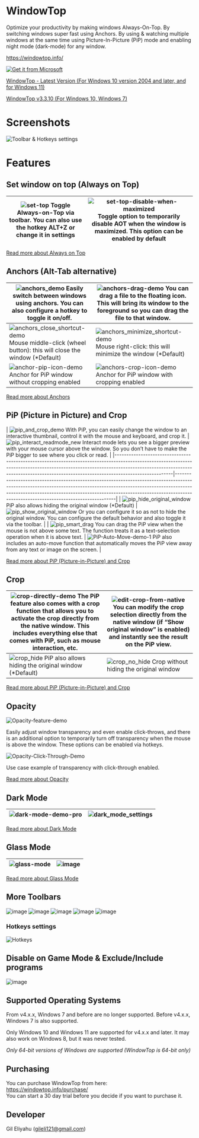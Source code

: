 # WindowTop

Optimize your productivity by making windows Always-On-Top. By switching windows super fast using Anchors. By using & watching multiple windows at the same time using Picture-In-Picture (PiP) mode and enabling night mode (dark-mode) for any window.

https://windowtop.info/

[![Get it from Microsoft](https://user-images.githubusercontent.com/17680514/127212538-33dcdab6-c3e2-4a13-97c6-d8cfa648b9dd.png)](https://apps.microsoft.com/store/detail/windowtop/9PG6GHB4CT57?hl=en-us&gl=us)

[WindowTop - Latest Version (For Windows 10 version 2004 and later, and for Windows 11)](https://github.com/gileli121/WindowTop/releases/latest) 

[WindowTop v3.3.10 (For Windows 10, Windows 7)](https://github.com/gileli121/WindowTop/releases/v3.3.10) 


# Screenshots

![Toolbar & Hotkeys settings](https://github.com/WindowTop/WindowTop-App/assets/17680514/24af6d58-6c38-4154-9f66-410b659f8979)

# Features

## Set window on top (Always on Top)

| ![set-top](https://github.com/WindowTop/WindowTop-App/assets/17680514/43ed6dec-0f72-4b94-bddd-c0f8c16b7e4b)  Toggle Always-on-Top via toolbar. You can also use the hotkey ALT+Z or change it in settings | ![set-top-disable-when-maximized](https://github.com/WindowTop/WindowTop-App/assets/17680514/7ab50cb8-1352-45ea-a963-232d0b0e98b8)  Toggle option to temporarily disable AOT when the window is maximized. This option can be enabled by default   |
|-----------------------------------------------------------------------------------------------------------------------------------------------------------------------------------------------------------|----------------------------------------------------------------------------------------------------------------------------------------------------------------------------------------------------------------------------------------------------|

[Read more about Always on Top](https://windowtop.info/features/always-on-top/)


## Anchors (Alt-Tab alternative)

| ![anchors_demo](https://user-images.githubusercontent.com/17680514/148513474-4ddbeee7-3a34-4c6d-96cb-e2aae0934688.gif)  Easily switch between windows using anchors. You can also configure a hotkey to toggle it on/off. | ![anchors-drag-demo](https://github.com/WindowTop/WindowTop-App/assets/17680514/c5c77f40-ab7b-43ed-bdc1-5bd8946904f0)  You can drag a file to the floating icon. This will bring its window to the foreground so you can drag the file to that window.  |
|---------------------------------------------------------------------------------------------------------------------------------------------------------------------------------------------------------------------------|---------------------------------------------------------------------------------------------------------------------------------------------------------------------------------------------------------------------------------------------------------|
| ![anchors_close_shortcut-demo](https://github.com/WindowTop/WindowTop-App/assets/17680514/0c7ce0e0-d174-44b7-859a-2f0daa28abb0)  Mouse middle-click (wheel button): this will close the window (*Default)                 | ![anchors_minimize_shortcut-demo](https://github.com/WindowTop/WindowTop-App/assets/17680514/a5b07b6c-f4b3-4dbc-8c7f-d6c85f9b4f00)  Mouse right-click: this will minimize the window (*Default)                                                         |
| ![anchor-pip-icon-demo](https://github.com/WindowTop/WindowTop-App/assets/17680514/aaf6b31c-c833-474d-bcaa-3b8eddcc64e6)  Anchor for PiP window without cropping enabled                                                  | ![anchors-crop-icon-demo](https://github.com/WindowTop/WindowTop-App/assets/17680514/7b4e7dfd-5a2e-4002-a483-7917588d278a)  Anchor for PiP window with cropping enabled                                                                                 |

[Read more about Anchors](https://windowtop.info/features/anchors/)


## PiP (Picture in Picture) and Crop
| ![pip_and_crop_demo
](https://github.com/WindowTop/WindowTop-App/assets/17680514/053c8569-6349-4991-8a96-7a2fa097db10)  With PiP, you can easily change the window to an interactive thumbnail, control it with the mouse and keyboard, and crop it.              | ![pip_interact_readmode_new](https://github.com/WindowTop/WindowTop-App/assets/17680514/11e51d72-2383-407f-a5b9-a4d8ebb2d66e)  Interact mode lets you see a bigger preview with your mouse cursor above the window. So you don’t have to make the PiP bigger to see where you click or read.  |
|------------------------------------------------------------------------------------------------------------------------------------------------------------------------------------------------------------------------------------------------------------------|-----------------------------------------------------------------------------------------------------------------------------------------------------------------------------------------------------------------------------------------------------------------------------------------------|
| ![pip_hide_original_window](https://github.com/WindowTop/WindowTop-App/assets/17680514/cd707c24-a9d2-4806-86da-d2ef97d55c40)  PiP also allows hiding the original window (*Default)                                                                              | ![pip_show_original_window](https://github.com/WindowTop/WindowTop-App/assets/17680514/51d9284e-8922-4eca-937c-ac1e6f8fde56)  Or you can configure it so as not to hide the original window. You can configure the default behavior and also toggle it via the toolbar.                       |
| ![pip_smart_drag](https://github.com/WindowTop/WindowTop-App/assets/17680514/d44444c0-d59e-487e-8dc9-932bf1566b0b)  You can drag the PiP view when the mouse is not above some text. The function treats it as a text-selection operation when it is above text. | ![PiP-Auto-Move-demo-1](https://github.com/WindowTop/WindowTop-App/assets/17680514/f188e80a-2158-4651-9db0-7f16b6cf1368)  PiP also includes an auto-move function that automatically moves the PiP view away from any text or image on the screen.                                            |

[Read more about PiP (Picture-in-Picture) and Crop](https://windowtop.info/features/pip-picture-in-picture-crop)

## Crop
| ![crop-directly-demo](https://github.com/WindowTop/WindowTop-App/assets/17680514/dbb3b8e1-aa66-4f72-b6fe-b361eb6d815e)  The PiP feature also comes with a crop function that allows you to activate the crop directly from the native window. This includes everything else that comes with PiP, such as mouse interaction, etc. | ![edit-crop-from-native](https://github.com/WindowTop/WindowTop-App/assets/17680514/6c8856c1-088b-44c7-9f5b-97b1472648a8)  You can modify the crop selection directly from the native window (if “Show original window” is enabled) and instantly see the result on the PiP view.  |
|---|---|
| ![crop_hide](https://github.com/WindowTop/WindowTop-App/assets/17680514/d0805980-2c45-4d71-9eb9-59eb6a3f2e73)  PiP also allows hiding the original window (*Default) | ![crop_no_hide](https://github.com/WindowTop/WindowTop-App/assets/17680514/148374ce-209e-40eb-a1f8-fccca6e5a940)  Crop without hiding the original window |

[Read more about PiP (Picture-in-Picture) and Crop](https://windowtop.info/features/pip-picture-in-picture-crop)

## Opacity

![Opacity-feature-demo](https://github.com/WindowTop/WindowTop-App/assets/17680514/78eb33db-c896-4209-a49e-af7145ae9753)

Easily adjust window transparency and even enable click-throws, and there is an additional option to temporarily turn off transparency when the mouse is above the window. These options can be enabled via hotkeys.

![Opacity-Click-Through-Demo](https://github.com/WindowTop/WindowTop-App/assets/17680514/02c6e38f-8369-4e23-ab35-d6d133a440d2)

Use case example of transparency with click-through enabled.

[Read more about Opacity](https://windowtop.info/features/opacity)


## Dark Mode
| ![dark-mode-demo-pro](https://user-images.githubusercontent.com/17680514/199317062-e3eb3eaf-e7b6-4c14-8774-4f5259d77569.gif) | ![dark_mode_settings](https://user-images.githubusercontent.com/17680514/148622213-f05f11f5-d4e6-4b5a-8c86-c98667d03f3f.gif) |
|-------------------------------------------------------------------------------------------------------------|--------------------------------------------------------------------------------------------------------------------------------|

[Read more about Dark Mode](https://windowtop.info/features/dark-mode/)

## Glass Mode
| ![glass-mode](https://user-images.githubusercontent.com/17680514/199318670-d25565de-1816-47e0-ae5d-5e8855a84cf9.gif) | ![image](https://user-images.githubusercontent.com/17680514/199322258-39ab01ba-983b-43e0-8efd-6757a6279efa.png) |
|-------------------------------------------------------------------------------------------------------------|--------------------------------------------------------------------------------------------------------------------------------|

[Read more about Glass Mode](https://windowtop.info/features/glass-mode/)


## More Toolbars
![image](https://user-images.githubusercontent.com/17680514/148622571-89150de9-80ac-4295-b356-071bebf8d75e.png)
![image](https://user-images.githubusercontent.com/17680514/148622588-f99db27a-3ef0-439f-a024-3a17dd040b47.png)
![image](https://user-images.githubusercontent.com/17680514/148622623-a26a41c6-8611-4e28-b670-4a0063314827.png)
![image](https://user-images.githubusercontent.com/17680514/148622631-219d9215-4d62-4d0d-b1cc-0c6238600528.png)
![image](https://user-images.githubusercontent.com/17680514/148622647-cbcf7aa3-0c63-4c3a-b1d4-e0a5f633a2e4.png)

### Hotkeys settings
![Hotkeys](https://github.com/WindowTop/WindowTop-App/assets/17680514/d5850bcc-1b9f-4f89-9725-074939478ef1)


## Disable on Game Mode & Exclude/Include programs
![image](https://user-images.githubusercontent.com/17680514/148622891-e8e1af33-b5e4-4d9d-a22d-06fe394c3466.png)


## Supported Operating Systems
From v4.x.x, Windows 7 and before are no longer supported.
Before v4.x.x, Windows 7 is also supported.

Only Windows 10 and Windows 11 are supported for v4.x.x and later.
It may also work on Windows 8, but it was never tested.

*Only 64-bit versions of Windows are supported (WindowTop is 64-bit only)*

## Purchasing
You can purchase WindowTop from here:  
https://windowtop.info/purchase/  
You can start a 30 day trial before you decide if you want to purchase it.

## Developer
Gil Eliyahu (gileli121@gmail.com)

